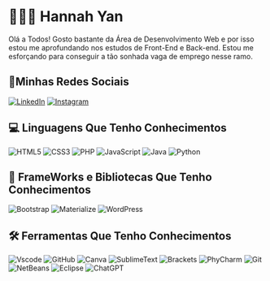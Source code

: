 # 👩🏻‍🎓 Hannah Yan

Olá a Todos! Gosto bastante da Área de Desenvolvimento Web e por isso estou me aprofundando nos estudos de Front-End e Back-end. Estou me esforçando para conseguir a tão sonhada vaga de emprego nesse ramo. 

## 📱Minhas Redes Sociais 
[![LinkedIn](https://img.shields.io/badge/LinkedIn-0077B5?style=for-the-badge&logo=linkedin&logoColor=white)](https://www.linkedin.com/in/hannah-yan-9b03a32a1/) 
[![Instagram](https://img.shields.io/badge/-Instagram-%23E4405F?style=for-the-badge&logo=instagram&logoColor=white)](https://www.instagram.com/hey4hill/)

## 💻 Linguagens Que Tenho Conhecimentos
![HTML5](https://img.shields.io/badge/HTML5-E34F26?style=for-the-badge&logo=html5&logoColor=white)
![CSS3](https://img.shields.io/badge/CSS3-1572B6?style=for-the-badge&logo=css3&logoColor=white)
![PHP](https://img.shields.io/badge/PHP-777BB4?style=for-the-badge&logo=php&logoColor=white)
![JavaScript](https://img.shields.io/badge/JavaScript-F7DF1E?style=for-the-badge&logo=javascript&logoColor=black)
![Java](https://img.shields.io/badge/java-%23ED8B00.svg?style=for-the-badge&logo=openjdk&logoColor=white)
![Python](https://img.shields.io/badge/python-3670A0?style=for-the-badge&logo=python&logoColor=ffdd54)

## 📂 FrameWorks e Bibliotecas Que Tenho Conhecimentos
![Bootstrap](https://img.shields.io/badge/-boostrap-7532F9?style=for-the-badge&logo)
![Materialize](https://img.shields.io/badge/-materialize-EE6E73?style=for-the-badge&logo)
![WordPress](https://img.shields.io/badge/-wordpress-0675C4?style=for-the-badge&logo)

## 🛠️ Ferramentas Que Tenho Conhecimentos

![Vscode](https://img.shields.io/badge/Vscode-007ACC?style=for-the-badge&logo)
![GitHub](https://img.shields.io/badge/GitHub-100000?style=for-the-badge&logo)
![Canva](https://img.shields.io/badge/Canva-8B3DFF?style=for-the-badge&logo)
![SublimeText](https://img.shields.io/badge/SublimeText-FF9800?style=for-the-badge&logo)
![Brackets](https://img.shields.io/badge/Brackets-28A9E1?style=for-the-badge&logo)
![PhyCharm](https://img.shields.io/badge/PhyCharm-000000?style=for-the-badge&logo)
![Git](https://img.shields.io/badge/Git-E94E31?style=for-the-badge&logo)
![NetBeans](https://img.shields.io/badge/NetBeans-B8C7CE?style=for-the-badge&logo)
![Eclipse](https://img.shields.io/badge/Eclipse-392E6F?style=for-the-badge&logo)
![ChatGPT](https://img.shields.io/badge/ChatGPT-16A180?style=for-the-badge&logo)






